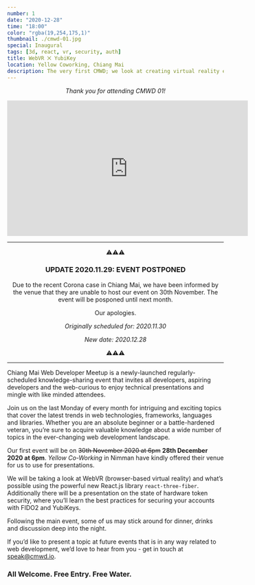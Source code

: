 ```yaml
---
number: 1
date: "2020-12-28"
time: "18:00"
color: "rgba(19,254,175,1)"
thumbnail: ./cmwd-01.jpg
special: Inaugural
tags: [3d, react, vr, security, auth]
title: WebVR ⨉ YubiKey
location: Yellow Coworking, Chiang Mai
description: The very first CMWD; we look at creating virtual reality experiences with React.js, and how to do hardware security properly using YubiKeys.
---
```


<center>

_Thank you for attending CMWD 01!_

<iframe width="560" height="315" src="https://www.youtube-nocookie.com/embed/005OwbfXnho" frameborder="0" allow="encrypted-media; picture-in-picture" allowfullscreen></iframe>

</center>

---

<center>

⚠️⚠️⚠️

### UPDATE 2020.11.29: EVENT POSTPONED

Due to the recent Corona case in Chiang Mai, we have been informed by the venue that they are unable to host our event on 30th November. The event will be posponed until next month.

Our apologies.

_Originally scheduled for: 2020.11.30_

_New date: 2020.12.28_

⚠️⚠️⚠️

</center>

---

Chiang Mai Web Developer Meetup is a newly-launched regularly-scheduled knowledge-sharing event that invites all developers, aspiring developers and the web-curious to enjoy technical presentations and mingle with like minded attendees.

Join us on the last Monday of every month for intriguing and exciting topics that cover the latest trends in web technologies, frameworks, languages and libraries. Whether you are an absolute beginner or a battle-hardened veteran, you’re sure to acquire valuable knowledge about a wide number of topics in the ever-changing web development landscape.

Our first event will be on ~~30th November 2020 at 6pm~~ **28th December 2020 at 6pm**. _Yellow Co-Working_ in Nimman have kindly offered their venue for us to use for presentations.

We will be taking a look at WebVR (browser-based virtual reality) and what’s possible using the powerful new React.js library `react-three-fiber`. Additionally there will be a presentation on the state of hardware token security, where you’ll learn the best practices for securing your accounts with FIDO2 and YubiKeys.

Following the main event, some of us may stick around for dinner, drinks and discussion deep into the night.

If you’d like to present a topic at future events that is in any way related to web development, we’d love to hear from you - get in touch at [speak@cmwd.io](mailto:speak@cmwd.io).

### All Welcome. Free Entry. Free Water.

